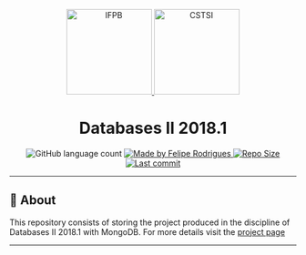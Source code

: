 <p align="center">
  <a href="https://www.ifpb.edu.br/">
    <img alt="IFPB" src="https://avatars0.githubusercontent.com/u/2523928?s=400&v=4" width=150 >
  </a>
  
  <a href="https://estudante.ifpb.edu.br/cursos/39">
  <img alt="CSTSI" src="https://henrifrade.github.io/Marvelist/images/others/TSI.svg" width=150>
  </a>
</p>

<h1 align="center">
   Databases II 2018.1
</h1>

<p align="center">
  <img alt="GitHub language count" src="https://img.shields.io/github/languages/count/felipersdf/Projeto-MongoDB?color=%23ADFF2F">

  <a href="https://github.com/felipersdf">
    <img alt="Made by Felipe Rodrigues" src="https://img.shields.io/badge/made%20by-Felipe Rodrigues-%2304D361?color=%23ADFF2F">
  </a>

  <a href="https://github.com/felipersdf/Marvelist">
    <img alt="Repo Size" src="https://img.shields.io/github/repo-size/felipersdf/Projeto-MongoDB?color=%23ADFF2F">
  </a>
  
  <a href="https://github.com/felipersdf/Marvelist">
    <img alt="Last commit" src="https://img.shields.io/github/last-commit/felipersdf/Projeto-MongoDB?color=%23ADFF2F">
  </a>
</p>

---

## :notebook: About 

This repository consists of storing the project produced in the discipline of Databases II 2018.1 with MongoDB. For more details visit
the [project page](https://github.com/felipersdf/Projeto-MongoDB/tree/master/Banco%20de%20Dados%202/MongoBD)

---
